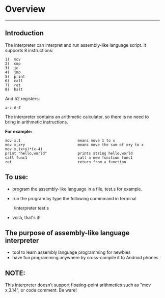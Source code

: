 # Overview #
---
## Introduction ##

The interpreter can interpret and run assembly-like language script. It supports 8 instructions:

	1)  mov
	2)  cmp
	3)  je
	4)  jmp
	5)  print
	6)  call
	7)  ret
	8)  halt

And 52 registers:

	a-z A-Z

The interpreter contains an arithmetic calculator, so there is no need to bring in arithmetic instructions.


**For example:**

	mov x,1                          means move 1 to x
	mov x,x+y                        means move the sum of x+y to x
	mov x,(x+y)*(x-4)
	print "hello,world"              prints string hello,world
	call func1                       call a new function func1
	ret                              return from a function

## To use: ##


- program the assembly-like language in a file, test.s for example.
- run the program by type the following commmand in terminal

	./interpreter test.s

- voilà, that's it!

## The purpose of assembly-like language interpreter ##

- tool to learn assembly language programming for newbies
- have fun programming anywhere by cross-compile it to Android phones

## NOTE: ##
This interpreter doesn't support floating-point arithmetics such as "mov x,3.14", or code comment.
Be ware!

